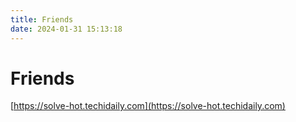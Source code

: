 ```yaml
---
title: Friends
date: 2024-01-31 15:13:18
---
```


# Friends

[https://solve-hot.techidaily.com](https://solve-hot.techidaily.com)